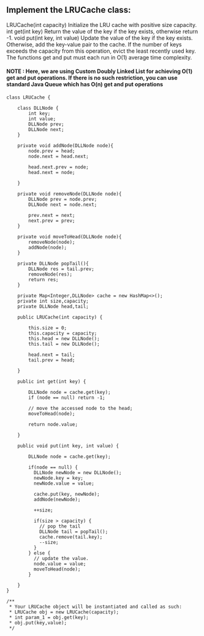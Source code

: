 ## Implement the LRUCache class:

LRUCache(int capacity) Initialize the LRU cache with positive size capacity.
int get(int key) Return the value of the key if the key exists, otherwise return -1.
void put(int key, int value) Update the value of the key if the key exists. Otherwise, add the key-value pair to the cache. If the number of keys exceeds the capacity from this operation, evict the least recently used key.
The functions get and put must each run in O(1) average time complexity.

#### NOTE : Here, we are using Custom Doubly Linked List for achieving O(1) get and put operations. If there is no such restriction, you can use standard Java Queue which has O(n) get and put operations

```
class LRUCache {
    
    class DLLNode {
        int key;
        int value;
        DLLNode prev;
        DLLNode next;
    }
    
    private void addNode(DLLNode node){
        node.prev = head;
        node.next = head.next;
        
        head.next.prev = node;
        head.next = node;
        
    }
    
    private void removeNode(DLLNode node){
        DLLNode prev = node.prev;
        DLLNode next = node.next;
        
        prev.next = next;
        next.prev = prev;
    }
    
    private void moveToHead(DLLNode node){
        removeNode(node);
        addNode(node);
    }
    
    private DLLNode popTail(){
        DLLNode res = tail.prev;
        removeNode(res);
        return res;
    }
    
    private Map<Integer,DLLNode> cache = new HashMap<>();
    private int size,capacity;
    private DLLNode head,tail;

    public LRUCache(int capacity) {
        
        this.size = 0;
        this.capacity = capacity;
        this.head = new DLLNode();
        this.tail = new DLLNode();
        
        head.next = tail;
        tail.prev = head;
        
    }
    
    public int get(int key) {
        
        DLLNode node = cache.get(key);
        if (node == null) return -1;

        // move the accessed node to the head;
        moveToHead(node);

        return node.value;
        
    }
    
    public void put(int key, int value) {
        
        DLLNode node = cache.get(key);

        if(node == null) {
          DLLNode newNode = new DLLNode();
          newNode.key = key;
          newNode.value = value;

          cache.put(key, newNode);
          addNode(newNode);

          ++size;

          if(size > capacity) {
            // pop the tail
            DLLNode tail = popTail();
            cache.remove(tail.key);
            --size;
          }
        } else {
          // update the value.
          node.value = value;
          moveToHead(node);
        }
        
    }
}

/**
 * Your LRUCache object will be instantiated and called as such:
 * LRUCache obj = new LRUCache(capacity);
 * int param_1 = obj.get(key);
 * obj.put(key,value);
 */
 
```
